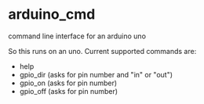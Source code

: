 # arduino_cmd
command line interface for an arduino uno

So this runs on an uno. Current supported commands are:
* help
* gpio_dir (asks for pin number and "in" or "out")
* gpio_on (asks for pin number)
* gpio_off (asks for pin number)
